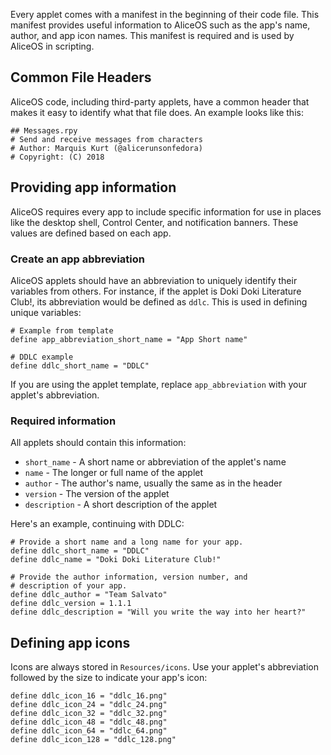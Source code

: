 Every applet comes with a manifest in the beginning of their code file. This manifest provides useful information to AliceOS such as the app's name, author, and app icon names. This manifest is required and is used by AliceOS in scripting.

## Common File Headers
AliceOS code, including third-party applets, have a common header that makes it easy to identify what that file does. An example looks like this:
```renpy
## Messages.rpy
# Send and receive messages from characters
# Author: Marquis Kurt (@alicerunsonfedora)
# Copyright: (C) 2018
```

## Providing app information
AliceOS requires every app to include specific information for use in places like the desktop shell, Control Center, and notification banners. These values are defined based on each app.

### Create an app abbreviation
AliceOS applets should have an abbreviation to uniquely identify their variables from others. For instance, if the applet is Doki Doki Literature Club!, its abbreviation would be defined as `ddlc`. This is used in defining unique variables:
```renpy
# Example from template
define app_abbreviation_short_name = "App Short name"

# DDLC example
define ddlc_short_name = "DDLC"
```
If you are using the applet template, replace `app_abbreviation` with your applet's abbreviation.

### Required information
All applets should contain this information:
- `short_name` - A short name or abbreviation of the applet's name
- `name` - The longer or full name of the applet
- `author` - The author's name, usually the same as in the header
- `version` - The version of the applet
- `description` - A short description of the applet

Here's an example, continuing with DDLC:
```renpy
# Provide a short name and a long name for your app.
define ddlc_short_name = "DDLC"
define ddlc_name = "Doki Doki Literature Club!"

# Provide the author information, version number, and
# description of your app.
define ddlc_author = "Team Salvato"
define ddlc_version = 1.1.1
define ddlc_description = "Will you write the way into her heart?"
```

## Defining app icons
Icons are always stored in `Resources/icons`. Use your applet's abbreviation followed by the size to indicate your app's icon:
```renpy
define ddlc_icon_16 = "ddlc_16.png"
define ddlc_icon_24 = "ddlc_24.png"
define ddlc_icon_32 = "ddlc_32.png"
define ddlc_icon_48 = "ddlc_48.png"
define ddlc_icon_64 = "ddlc_64.png"
define ddlc_icon_128 = "ddlc_128.png"
```